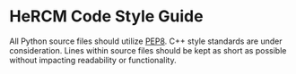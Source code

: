 # HeRCM Code Style Guide

All Python source files should utilize [PEP8](https://www.python.org/dev/peps/pep-0008/). C++ style standards are under consideration. Lines within source files should be kept as short as possible without impacting readability or functionality.
